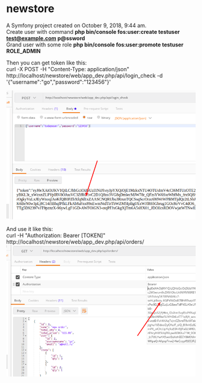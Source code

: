 newstore
========

A Symfony project created on October 9, 2018, 9:44 am.</br>
Create user with command   <b>php bin/console fos:user:create testuser test@example.com p@ssword</b></br>
Grand user with some role  <b>php bin/console fos:user:promote testuser ROLE_ADMIN</b></br>

Then you can get token like this:</br>
curl -X POST -H "Content-Type: application/json" http://localhost/newstore/web/app_dev.php/api/login_check -d '{"username":"go","password":"123456"}'

![alt text](https://github.com/abudu1985/newstore/blob/master/web/images/Selection_005.png)


And use it like this: </br>
 curl -H "Authorization: Bearer [TOKEN]" http://localhost/newstore/web/app_dev.php/api/orders/
![alt text](https://github.com/abudu1985/newstore/blob/master/web/images/Selection_006.png)
